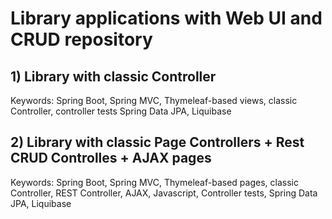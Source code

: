 # Library applications with Web UI and CRUD repository  

## 1) Library with classic Controller 
Keywords: Spring Boot, Spring MVC, Thymeleaf-based views, classic Controller, controller tests 
Spring Data JPA, Liquibase

## 2) Library with classic Page Controllers + Rest CRUD Controlles + AJAX pages
Keywords: Spring Boot, Spring MVC, Thymeleaf-based pages, classic Controller, REST Controller, 
AJAX, Javascript, Controller tests, Spring Data JPA, Liquibase
